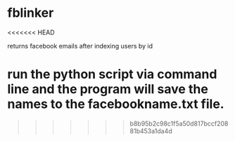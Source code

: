 fblinker
========
<<<<<<< HEAD

returns facebook emails after indexing users by id

run the python script via command line and the program will save the names to the facebookname.txt file.
=======
>>>>>>> b8b95b2c98c1f5a50d817bccf20881b453a1da4d
